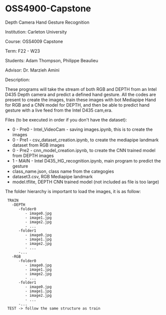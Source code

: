 
# OSS4900-Capstone
Depth Camera Hand Gesture Recognition

Institution: Carleton University

Course: OSS4009 Capstone 

Term: F22 - W23


Students: Adam Thompson, Philippe Beaulieu

Advisor:  Dr. Marzieh Amini

Description:
 
These programs will take the stream of both RGB and DEPTH from an Intel D435 Depth camera
and predict a defined hand gesture. All the codes are present to create the images, train
these images with bot Mediapipe Hand for RGB and a CNN model for DEPTH, and then be able
to predict hand gesture with a live feed from the Intel D435 cam,era.
              
 Files (to be executed in order if you don't have the dataset):
 - 0 - Pre0 - Intel_VideoCam - saving images.ipynb, this is to create the images
 - 0 - Pre1 - csv_dataset_creation.ipynb, to create the mediapipe landmark dataset from RGB images
 - 0 - Pre2 - cnn_model_creation.ipynb, to create the CNN trained model from DEPTH images 
 - 1 - MAIN - Intel D435_HG_recognition.ipynb, main program to predict the gesture
 - class_name.json, class name from the categogies
 - dataset3.csv, RGB Mediapipe landmark 
 - model.tflite, DEPTH CNN trained model (not included as file is too large)
 
  The folder hierarchy is important to load the images, it is as follow:

     TRAIN
       -DEPTH
          -folder0
             - image0.jpg
             - image1.jpg
             - image2.jpg
             - ...
          -folder1
             - image0.jpg
             - image1.jpg
             - image2.jpg
             - ...
          -...
       -RGB
          -folder0
             - image0.jpg
             - image1.jpg
             - image2.jpg
             - ...
          -folder1
             - image0.jpg
             - image1.jpg
             - image2.jpg
             - ...
          -...
     TEST -> follow the same structure as train
